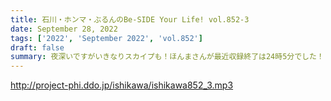 ```yaml
---
title: 石川・ホンマ・ぶるんのBe-SIDE Your Life! vol.852-3
date: September 28, 2022
tags: ['2022', 'September 2022', 'vol.852']
draft: false
summary: 夜深いですがいきなりスカイプも！ほんまさんが最近収録終了は24時5分でした！
---
```


http://project-phi.ddo.jp/ishikawa/ishikawa852_3.mp3